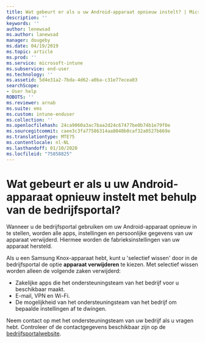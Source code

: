 ```yaml
---
title: Wat gebeurt er als u uw Android-apparaat opnieuw instelt? | Microsoft Docs
description: ''
keywords: ''
author: lenewsad
ms.author: lanewsad
manager: dougeby
ms.date: 04/19/2019
ms.topic: article
ms.prod: ''
ms.service: microsoft-intune
ms.subservice: end-user
ms.technology: ''
ms.assetid: 5d4e31a2-7bda-4d62-a0ba-c31e77ecea03
searchScope:
- User help
ROBOTS: ''
ms.reviewer: arnab
ms.suite: ems
ms.custom: intune-enduser
ms.collection: ''
ms.openlocfilehash: 24ca9060a3ac7baa2d24c67477be0b74b1e79f0e
ms.sourcegitcommit: caee3c3fa77586314aa8040b0caf32a0527b669e
ms.translationtype: MTE75
ms.contentlocale: nl-NL
ms.lasthandoff: 01/10/2020
ms.locfileid: "75858825"
---
```

# <a name="what-happens-if-you-reset-your-android-device-using-the-company-portal"></a>Wat gebeurt er als u uw Android-apparaat opnieuw instelt met behulp van de bedrijfsportal?

Wanneer u de bedrijfsportal gebruiken om uw Android-apparaat opnieuw in te stellen, worden alle apps, instellingen en persoonlijke gegevens van uw apparaat verwijderd. Hiermee worden de fabrieksinstellingen van uw apparaat hersteld.

Als u een Samsung Knox-apparaat hebt, kunt u 'selectief wissen' door in de bedrijfsportal de optie **apparaat verwijderen** te kiezen. Met selectief wissen worden alleen de volgende zaken verwijderd:

- Zakelijke apps die het ondersteuningsteam van het bedrijf voor u beschikbaar maakt.
- E-mail, VPN en Wi-Fi.
- De mogelijkheid van het ondersteuningsteam van het bedrijf om bepaalde instellingen af te dwingen.

Neem contact op met het ondersteuningsteam van uw bedrijf als u vragen hebt. Controleer of de contactgegevens beschikbaar zijn op de [bedrijfsportalwebsite](https://go.microsoft.com/fwlink/?linkid=2010980).
